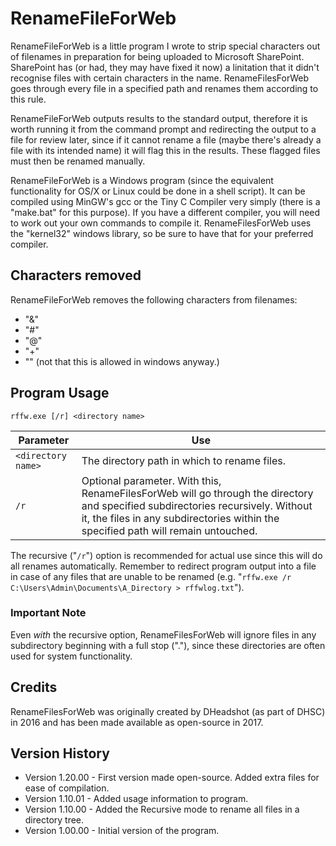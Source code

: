 # RenameFileForWeb

RenameFileForWeb is a little program I wrote to strip special characters out of filenames in preparation for being uploaded to Microsoft SharePoint.  SharePoint has (or had, they may have fixed it now) a linitation that it didn't recognise files with certain characters in the name.  RenameFilesForWeb goes through every file in a specified path and renames them according to this rule.

RenameFileForWeb outputs results to the standard output, therefore it is worth running it from the command prompt and redirecting the output to a file for review later, since if it cannot rename a file (maybe there's already a file with its intended name) it will flag this in the results.  These flagged files must then be renamed manually.

RenameFileForWeb is a Windows program (since the equivalent functionality for OS/X or Linux could be done in a shell script).  It can be compiled using MinGW's gcc or the Tiny C Compiler very simply (there is a "make.bat" for this purpose).  If you have a different compiler, you will need to work out your own commands to compile it.  RenameFilesForWeb uses the "kernel32" windows library, so be sure to have that for your preferred compiler.

## Characters removed

RenameFileForWeb removes the following characters from filenames:

* "&"
* "#"
* "@"
* "+"
* "\" (not that this is allowed in windows anyway.)

## Program Usage

`rffw.exe [/r] <directory name>`

Parameter | Use
--------- | ---
`<directory name>` | The directory path in which to rename files.
`/r` | Optional parameter.  With this, RenameFilesForWeb will go through the directory and specified subdirectories recursively.  Without it, the files in any subdirectories within the specified path will remain untouched.

The recursive ("`/r`") option is recommended for actual use since this will do all renames automatically.  Remember to redirect program output into a file in case of any files that are unable to be renamed (e.g. "`rffw.exe /r C:\Users\Admin\Documents\A_Directory > rffwlog.txt`").

### Important Note

Even _with_ the recursive option, RenameFilesForWeb will ignore files in any subdirectory beginning with a full stop ("."), since these directories are often used for system functionality.

## Credits

RenameFilesForWeb was originally created by DHeadshot (as part of DHSC) in 2016 and has been made available as open-source in 2017.

## Version History

* Version 1.20.00 - First version made open-source.  Added extra files for ease of compilation.
* Version 1.10.01 - Added usage information to program.
* Version 1.10.00 - Added the Recursive mode to rename all files in a directory tree.
* Version 1.00.00 - Initial version of the program.
